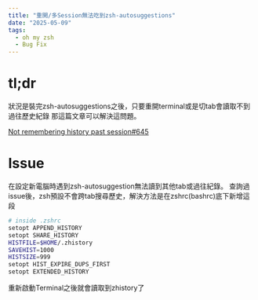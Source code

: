 ```yaml
---
title: "重開/多Session無法吃到zsh-autosuggestions"
date: "2025-05-09"
tags:
  - oh my zsh
  - Bug Fix 
---
```


# tl;dr

狀況是裝完zsh-autosuggestions之後，只要重開terminal或是切tab會讀取不到過往歷史紀錄
那這篇文章可以解決這問題。

[Not remembering history past session#645](https://github.com/zsh-users/zsh-autosuggestions/issues/645)

# Issue

在設定新電腦時遇到zsh-autosuggestion無法讀到其他tab或過往紀錄。
查詢過issue後，zsh預設不會跨tab搜尋歷史，解決方法是在zshrc(bashrc)底下新增這段

```bash
# inside .zshrc
setopt APPEND_HISTORY
setopt SHARE_HISTORY
HISTFILE=$HOME/.zhistory
SAVEHIST=1000
HISTSIZE=999
setopt HIST_EXPIRE_DUPS_FIRST
setopt EXTENDED_HISTORY
```

重新啟動Terminal之後就會讀取到zhistory了

